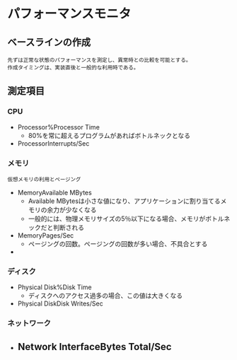 # パフォーマンスモニタ
## ベースラインの作成
    先ずは正常な状態のパフォーマンスを測定し、異常時との比較を可能とする。
    作成タイミングは、実装直後と一般的な利用時である。
## 測定項目
### CPU
* Processor%Processor Time
    - 80%を常に超えるプログラムがあればボトルネックとなる
* ProcessorInterrupts/Sec

### メモリ
    仮想メモリの利用とページング
* MemoryAvailable MBytes
    - Available MBytesは小さな値になり、アプリケーションに割り当てるメモリの余力が少なくなる
    - 一般的には、物理メモリサイズの5％以下になる場合、メモリがボトルネックだと判断される
* MemoryPages/Sec
    - ページングの回数。ページングの回数が多い場合、不具合とする
* 

### ディスク
* Physical Disk%Disk Time
    - ディスクへのアクセス過多の場合、この値は大きくなる
* Physical DiskDisk Writes/Sec


### ネットワーク
* Network InterfaceBytes Total/Sec
    - 
